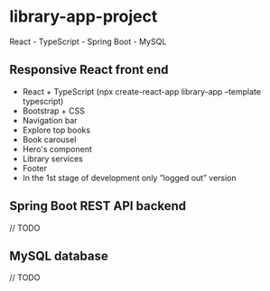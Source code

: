 # library-app-project
React - TypeScript - Spring Boot - MySQL

## Responsive React front end
- React + TypeScript (npx create-react-app library-app –template typescript)
- Bootstrap + CSS
- Navigation bar
- Explore top books
- Book carousel
- Hero's component
- Library services
- Footer
- In the 1st stage of development only ”logged out” version

## Spring Boot REST API backend
// TODO

## MySQL database
// TODO
